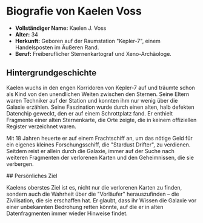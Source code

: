 # Biografie von Kaelen Voss

* **Vollständiger Name:** Kaelen J. Voss
* **Alter:** 34
* **Herkunft:** Geboren auf der Raumstation "Kepler-7", einem Handelsposten im Äußeren Rand.
* **Beruf:** Freiberuflicher Sternenkartograf und Xeno-Archäologe.

## Hintergrundgeschichte

Kaelen wuchs in den engen Korridoren von Kepler-7 auf und träumte schon als Kind von den unendlichen Weiten zwischen den Sternen. Seine Eltern waren Techniker auf der Station und konnten ihm nur wenig über die Galaxie erzählen. Seine Faszination wurde durch einen alten, halb defekten Datenchip geweckt, den er auf einem Schrottplatz fand. Er enthielt Fragmente einer alten Sternenkarte, die Orte zeigte, die in keinem offiziellen Register verzeichnet waren.

Mit 18 Jahren heuerte er auf einem Frachtschiff an, um das nötige Geld für ein eigenes kleines Forschungsschiff, die "Stardust Drifter", zu verdienen. Seitdem reist er allein durch die Galaxie, immer auf der Suche nach weiteren Fragmenten der verlorenen Karten und den Geheimnissen, die sie verbergen.



\## Persönliches Ziel



Kaelens oberstes Ziel ist es, nicht nur die verlorenen Karten zu finden, sondern auch die Wahrheit über die "Vorläufer" herauszufinden – die Zivilisation, die sie erschaffen hat. Er glaubt, dass ihr Wissen die Galaxie vor einer unbekannten Bedrohung retten könnte, auf die er in alten Datenfragmenten immer wieder Hinweise findet.

